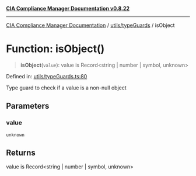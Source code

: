 [**CIA Compliance Manager Documentation v0.8.22**](../../../README.md)

***

[CIA Compliance Manager Documentation](../../../modules.md) / [utils/typeGuards](../README.md) / isObject

# Function: isObject()

> **isObject**(`value`): value is Record\<string \| number \| symbol, unknown\>

Defined in: [utils/typeGuards.ts:80](https://github.com/Hack23/cia-compliance-manager/blob/5eebba14bef5523072dd8c486c1cd0c7c18766fc/src/utils/typeGuards.ts#L80)

Type guard to check if a value is a non-null object

## Parameters

### value

`unknown`

## Returns

value is Record\<string \| number \| symbol, unknown\>
